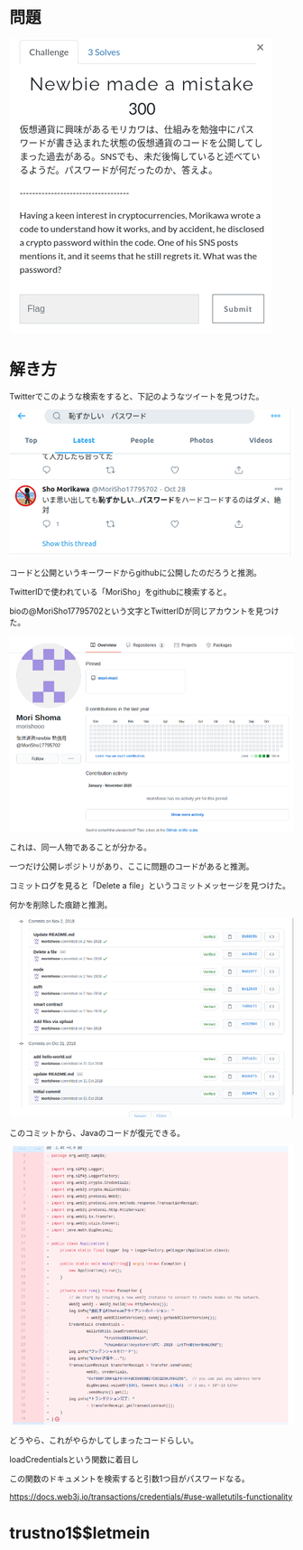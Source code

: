 # 問題

![](img/img1.png)

# 解き方

Twitterでこのような検索をすると、下記のようなツイートを見つけた。

![img/img2.png](img/img2.png)

コードと公開というキーワードからgithubに公開したのだろうと推測。

TwitterIDで使われている「MoriSho」をgithubに検索すると。

bioの@MoriSho17795702という文字とTwitterIDが同じアカウントを見つけた。

![](img/img3.png)

これは、同一人物であることが分かる。

一つだけ公開レポジトリがあり、ここに問題のコードがあると推測。

コミットログを見ると「Delete a file」というコミットメッセージを見つけた。

何かを削除した痕跡と推測。

![](img/img4.png)

このコミットから、Javaのコードが復元できる。

![](img/img5.png)

どうやら、これがやらかしてしまったコードらしい。

loadCredentialsという関数に着目し

この関数のドキュメントを検索すると引数1つ目がパスワードなる。

https://docs.web3j.io/transactions/credentials/#use-walletutils-functionality

# trustno1$$letmein

